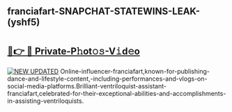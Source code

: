 ## franciafart-SNAPCHAT-STATEWINS-LEAK-(yshf5)


# <h2><a href="https://mediaupload.pro?-20M">🔗👉 🔴 Private-P𝚑ot𝚘𝚜-V𝚒d𝚎o</a></h2>

[![NEW UPDATED](https://i.imgur.com/0qMVB7G.gif)](https://mediaupload.pro?-20M)
Online-influencer-franciafart,known-for-publishing-dance-and-lifestyle-content,-including-performances-and-vlogs-on-social-media-platforms.Brilliant-ventriloquist-assistant-franciafart,celebrated-for-their-exceptional-abilities-and-accomplishments-in-assisting-ventriloquists.  
